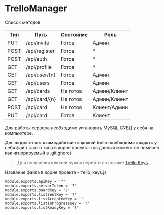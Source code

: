 # TrelloManager

Список методов

<table>
  <tr>
    <th>Тип</th>
    <th>Путь</th>
    <th>Состояние</th>
    <th>Роль</th>
  </tr>
  <tr>
    <td>PUT</td>
    <td>/api/invite</td>
    <td>Готов</td>
    <td>Админ</td>
  </tr>
  <tr>
    <td>POST</td>
    <td>/api/register</td>
    <td>Готов</td>
    <td>*</td>
  </tr>
  <tr>
    <td>POST</td>
    <td>/api/auth</td>
    <td>Готов</td>
    <td>*</td>
  </tr>
  <tr>
    <td>GET</td>
    <td>/api/profile</td>
    <td>Готов</td>
    <td>*</td>
  </tr>
  <tr>
    <td>GET</td>
    <td>/api/user/{n}</td>
    <td>Готов</td>
    <td>Админ</td>
  </tr>
  <tr>
    <td>GET</td>
    <td>/api/users</td>
    <td>Готов</td>
    <td>Админ</td>
  </tr>
  <tr>
    <td>GET</td>
    <td>/api/cards</td>
    <td>Не готов</td>
    <td>Админ/Клиент</td>
  </tr>
  <tr>
    <td>GET</td>
    <td>/api/card/{n}</td>
    <td>Не готов</td>
    <td>Админ/Клиент</td>
  </tr>
  <tr>
    <td>POST</td>
    <td>/api/card</td>
    <td>Не готов</td>
    <td>Клиент/Админ</td>
  </tr>
  <tr>
    <td>PUT</td>
    <td>/api/card</td>
    <td>Готов</td>
    <td>Клиент</td>
  </tr>
</table>

<p>Для работы сервера необходимо установить MySQL СУБД у себя на компьютере.</p>
<p>Для корректного взамодействия с доской trello необходимо создать у себя файл такого типа в корне проекта: (на данный момент он помечен как игнорируемый в .gitignore)</p>

> Для получения ключей нужно перейти по ссылке [Trello Keys](https://trello.com/app-key)

<p>Название файла в корне проекта - trello_keys.js</p>


```
module.exports.apiKey = '?'
module.exports.serverToken = '?'
module.exports.boardKey = '?'
module.exports.listSentKey = '?'
module.exports.listAcceptedKey = '?'
module.exports.listInProgressKey = '?'
module.exports.listReadyKey = '?'
```
